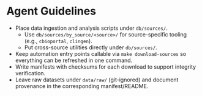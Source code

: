 # Agent Guidelines

- Place data ingestion and analysis scripts under `db/sources/`.
  - Use `db/sources/by_source/<source>/` for source-specific tooling (e.g., `cbioportal`, `clingen`).
  - Put cross-source utilities directly under `db/sources/`.
- Keep automation entry points callable via `make download-sources` so everything can be refreshed in one command.
- Write manifests with checksums for each download to support integrity verification.
- Leave raw datasets under `data/raw/` (git-ignored) and document provenance in the corresponding manifest/README.
